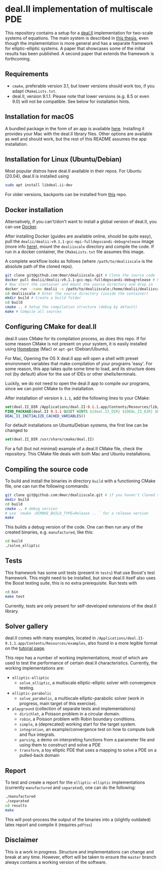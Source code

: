 # deal.II implementation of multiscale PDE

This repository contains a setup for a [deal.II][1] implementation for two-scale systems of equations.
The main system is described in [this thesis][2], even though the implementation is more general and has a separate framework for elliptic-elliptic systems. A paper that showcases some of the initial results has been published. A second paper that extends the framework is forthcoming.

## Requirements

 - `cmake`, preferable version 3.1, but lower versions should work too, if you adapt `CMakeLists.txt`.
 - deal.II, version 9.1.1. Please note that lower versions (e.g. 8.5 or even 9.0) will not be compatible. See below for installation hints.

## Installation for macOS

A bundled package in the form of an app is available [here][3]. Installing it provides your Mac with the deal.II library files.
Other options are available as well and should work, but the rest of this README assumes the app installation.

## Installation for Linux (Ubuntu/Debian)

Most popular distros have deal.II available in their repos. For Ubuntu (20.04), deal.II is installed using

```bash
sudo apt install libdeal.ii-dev
```

For older versions, backports can be installed from [this](https://launchpad.net/~ginggs/+archive/ubuntu/deal.ii-backports) repo.

## Docker installation

Alternatively, if you can't/don't want to install a global version of deal.II, you can use [Docker](https://www.docker.com/).

After installing Docker (guides are available online, should be quite easy), pull the `dealii/dealii:v9.1.1-gcc-mpi-fulldepscandi-debugrelease`
image (more info [here](https://hub.docker.com/r/dealii/base/)), mount the `dealiiscale` directory and compile the code. If run in a docker container, the `CMakeLists.txt` file assumes this image.

A complete workflow looks as follows (where `/path/to/dealiiscale` is the absolute path of the cloned repo).

```bash
git clone git@github.com:0mar/dealiiscale.git # Clone the source code
docker pull dealii/dealii:v9.1.1-gcc-mpi-fulldepscandi-debugrelease # Pull the docker image with deal.II installed
# Now start the container and mount the source directory and drop in
docker run --name dealii -v /path/to/dealiiscale:/home/dealii/dealiiscale -i -t dealii/dealii:v9.1.1-gcc-mpi-fulldepscandi-debugrelease
cd dealiiscale # Enter the source directory (inside the container)
mkdir build # Create a build folder
cd build
cmake .. # Setup the compilation structure (debug by default)
make # Compile all sources
```

## Configuring CMake for deal.II

deal.II uses CMake for its compilation process, as does this repo. If for some reason CMake is not present on your system, it is easily installed using [Homebrew][4] (Mac) or `apt-get` (Debian/Ubuntu).


For Mac, Opening the OS X deal.II app will open a shell with preset environment variables that make compilation of your programs 'easy'.
For some reason, this app takes quite some time to load, and its structure does not (by default) allow for the use of IDEs or other shells/terminals.

Luckily, we do not need to open the deal.II app to compile our programs, since we can point CMake to the installation.

After installation of version `9.1.1`, add the following lines to your CMake:

```cmake
set(deal.II_DIR /Applications/deal.II-9.1.1.app/Contents/Resources/lib/cmake/deal.II)
FIND_PACKAGE(deal.II 9.1.1 QUIET HINTS ${deal.II_DIR} ${DEAL_II_DIR} $ENV{DEAL_II_DIR})
DEAL_II_INITIALIZE_CACHED_VARIABLES()
```

For default installations on Ubuntu/Debian systems, the first line can be changed to
```cmake
set(deal.II_DIR /usr/share/cmake/deal.II)
```
For a full (but not minimal) example of a deal.II CMake file, check the repository. This CMake file deals with both Mac and Ubuntu installations.

## Compiling the source code

To build and install the binaries in directory `build` with a functioning CMake file, one can run the following commands:

```bash
git clone git@github.com:0mar/dealiiscale.git # if you haven't cloned the repository yet
mkdir build
cd build
cmake .. # debug version
# use `cmake -DCMAKE_BUILD_TYPE=Release .. ` for a release version
make
```

This builds a debug version of the code. One can then run any of the created binaries, e.g. `manufactured`, like this:

```bash
cd build
./solve_elliptic
```
## Tests

This framework has some unit tests (present in `tests`) that use Boost's test framework. This might need to be installed, but since deal.II itself also uses the Boost testing suite, this is no extra prerequisite.
Run tests with
```bash
cd bin
make test
```
Currently, tests are only present for self-developed extensions of the deal.II library.
## Solver gallery

deal.II comes with many examples, located in `/Applications/deal.II-9.1.1.app/Contents/Resources/examples`, also found in a more legible format on the [tutorial page][5].

This repo has a number of working implementations, most of which are used to test the performance of certain deal.II characteristics.
Currently, the working implementations are:

- `elliptic-elliptic`
    * `solve_elliptic`, a multiscale elliptic-elliptic solver with convergence testing.
- `elliptic-parabolic`
    * `solve_parabolic`, a multiscale elliptic-parabolic solver (work in progress, main target of this exercise).
- `playground` (collection of separate tests and implementations)
    * `dirichlet`, a Poisson problem in a circular domain.
    * `robin`, a Poisson problem with Robin boundary conditions.
    * `simple`, a (deprecated) working start for the target system.
    * `integration`, an example/convergence test on how to compute bulk and flux integrals.
    * `parsing`, a demo on interpreting functions from a parameter file and using them to construct and solve a PDE
    * `transform`, a toy elliptic PDE that uses a mapping to solve a PDE on a pulled-back domain


## Report

To test and create a report for the `elliptic-elliptic` implementations (currently `manufactured` and `separated`), one can do the following:
```bash
./manufactured
./separated
cd results
make
```

This will post-process the output of the binaries into a (slightly outdated) latex report and compile it (requires `pdftex`)

## Disclaimer

This is a work in progress. Structure and implementations can change and break at any time.
However, effort will be taken to ensure the `master` branch always contains a working version of the software.

[1]: https://www.dealii.org/
[2]: http://urn.kb.se/resolve?urn=urn:nbn:se:kau:diva-68686
[3]: https://www.dealii.org/download.html
[4]: https://brew.sh
[5]: https://www.dealii.org/developer/doxygen/deal.II/Tutorial.html
